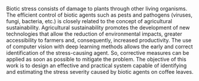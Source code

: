 Biotic stress consists of damage to plants through other living organisms. The efficient control of biotic agents such as pests and pathogens (viruses, fungi, bacteria, etc.) is closely related to the concept of agricultural sustainability. Agricultural sustainability promotes the development of new technologies that allow the reduction of environmental impacts, greater accessibility to farmers and, consequently, increased productivity. The use of computer vision with deep learning methods allows the early and correct identification of the stress-causing agent. So, corrective measures can be applied as soon as possible to mitigate the problem. The objective of this work is to design an effective and practical system capable of identifying and estimating the stress severity caused by biotic agents on coffee leaves.
